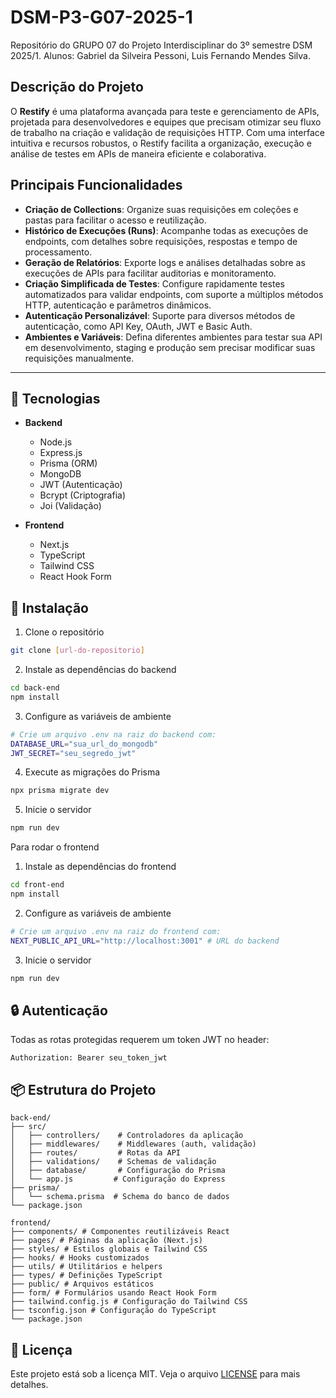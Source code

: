 # DSM-P3-G07-2025-1

Repositório do GRUPO 07 do Projeto Interdisciplinar do 3º semestre DSM 2025/1. Alunos: Gabriel da Silveira Pessoni, Luis Fernando Mendes Silva.

**Descrição do Projeto**
------------------------

O **Restify** é uma plataforma avançada para teste e gerenciamento de APIs, projetada para desenvolvedores e equipes que precisam otimizar seu fluxo de trabalho na criação e validação de requisições HTTP. Com uma interface intuitiva e recursos robustos, o Restify facilita a organização, execução e análise de testes em APIs de maneira eficiente e colaborativa.


**Principais Funcionalidades**
------------------------------

-   **Criação de Collections**: Organize suas requisições em coleções e pastas para facilitar o acesso e reutilização.
-   **Histórico de Execuções (Runs)**: Acompanhe todas as execuções de endpoints, com detalhes sobre requisições, respostas e tempo de processamento.
-   **Geração de Relatórios**: Exporte logs e análises detalhadas sobre as execuções de APIs para facilitar auditorias e monitoramento.
-   **Criação Simplificada de Testes**: Configure rapidamente testes automatizados para validar endpoints, com suporte a múltiplos métodos HTTP, autenticação e parâmetros dinâmicos.
-   **Autenticação Personalizável**: Suporte para diversos métodos de autenticação, como API Key, OAuth, JWT e Basic Auth.
-   **Ambientes e Variáveis**: Defina diferentes ambientes para testar sua API em desenvolvimento, staging e produção sem precisar modificar suas requisições manualmente.

------------------------------


## 🚀 Tecnologias

- **Backend**
  - Node.js
  - Express.js
  - Prisma (ORM)
  - MongoDB
  - JWT (Autenticação)
  - Bcrypt (Criptografia)
  - Joi (Validação)


- **Frontend**
  - Next.js
  - TypeScript
  - Tailwind CSS
  - React Hook Form

## 🔧 Instalação

1. Clone o repositório
```bash
git clone [url-do-repositorio]
```

2. Instale as dependências do backend
```bash
cd back-end
npm install
```

3. Configure as variáveis de ambiente
```bash
# Crie um arquivo .env na raiz do backend com:
DATABASE_URL="sua_url_do_mongodb"
JWT_SECRET="seu_segredo_jwt"
```

4. Execute as migrações do Prisma
```bash
npx prisma migrate dev
```

5. Inicie o servidor
```bash
npm run dev
```

Para rodar o frontend

1. Instale as dependências do frontend
```bash
cd front-end
npm install
```

2. Configure as variáveis de ambiente
```bash
# Crie um arquivo .env na raiz do frontend com:
NEXT_PUBLIC_API_URL="http://localhost:3001" # URL do backend
```

3. Inicie o servidor
```bash
npm run dev
```

## 🔒 Autenticação

Todas as rotas protegidas requerem um token JWT no header:
```
Authorization: Bearer seu_token_jwt
```

## 📦 Estrutura do Projeto

```
back-end/
├── src/
│   ├── controllers/    # Controladores da aplicação
│   ├── middlewares/    # Middlewares (auth, validação)
│   ├── routes/         # Rotas da API
│   ├── validations/    # Schemas de validação
│   ├── database/       # Configuração do Prisma
│   └── app.js         # Configuração do Express
├── prisma/
│   └── schema.prisma  # Schema do banco de dados
└── package.json
```

```
frontend/
├── components/ # Componentes reutilizáveis React
├── pages/ # Páginas da aplicação (Next.js)
├── styles/ # Estilos globais e Tailwind CSS
├── hooks/ # Hooks customizados
├── utils/ # Utilitários e helpers
├── types/ # Definições TypeScript
├── public/ # Arquivos estáticos
├── form/ # Formulários usando React Hook Form
├── tailwind.config.js # Configuração do Tailwind CSS
├── tsconfig.json # Configuração do TypeScript
└── package.json
```


## 📄 Licença

Este projeto está sob a licença MIT. Veja o arquivo [LICENSE](LICENSE) para mais detalhes.